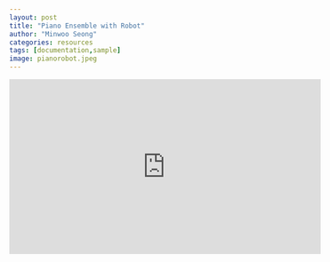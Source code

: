 ```yaml
---
layout: post
title: "Piano Ensemble with Robot"
author: "Minwoo Seong"
categories: resources
tags: [documentation,sample]
image: pianorobot.jpeg
---
```


<iframe width="560" height="315" src="https://www.youtube.com/embed/K2V4TW5uBPg" frameborder="0" allowfullscreen></iframe>
